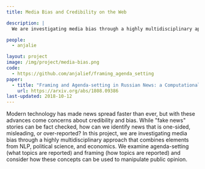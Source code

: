 ```yaml
---
title: Media Bias and Credibility on the Web

description: |
  We are investigating media bias through a highly multidisciplinary approach that combines elements from NLP, political science, and economics.

people:
  - anjalie

layout: project
image: /img/project/media-bias.png
code: 
  - https://github.com/anjalief/framing_agenda_setting
paper:
  - title: "Framing and Agenda-setting in Russian News: a Computational Analysis of Intricate Political Strategies"
    url: https://arxiv.org/abs/1808.09386
last-updated: 2018-10-12
---
```


Modern technology has made news spread faster than ever, but with these advances come concerns about credibility and bias. While "fake news" stories can be fact checked, how can we identify news that is one-sided, misleading, or over-reported? In this project, we are investigating media bias through a highly multidisciplinary approach that combines elements from NLP, political science, and economics. We examine agenda-setting (what topics are reported) and framing (how topics are reported) and consider how these concepts can be used to manipulate public opinion.

